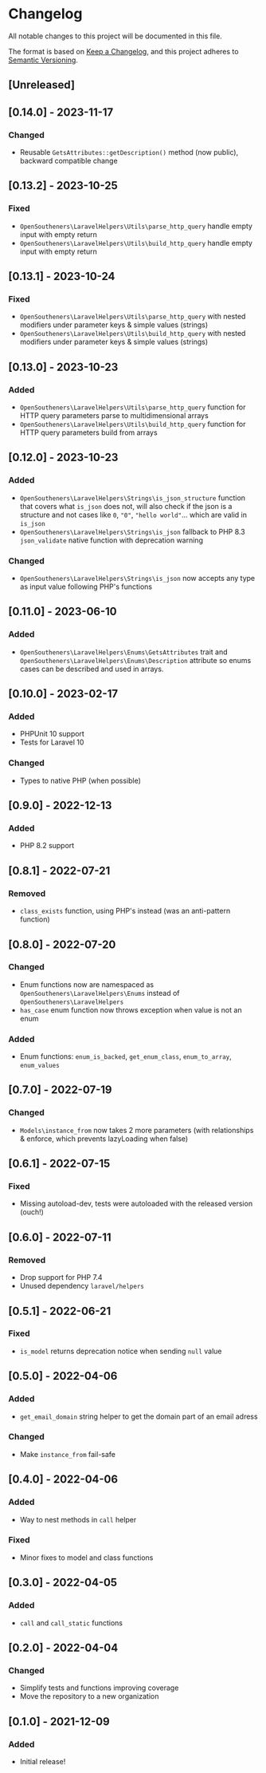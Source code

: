 # Changelog

All notable changes to this project will be documented in this file.

The format is based on [Keep a Changelog](https://keepachangelog.com/en/1.0.0/),
and this project adheres to [Semantic Versioning](https://semver.org/spec/v2.0.0.html).

## [Unreleased]

## [0.14.0] - 2023-11-17

### Changed

- Reusable `GetsAttributes::getDescription()` method (now public), backward compatible change

## [0.13.2] - 2023-10-25

### Fixed

- `OpenSoutheners\LaravelHelpers\Utils\parse_http_query` handle empty input with empty return
- `OpenSoutheners\LaravelHelpers\Utils\build_http_query` handle empty input with empty return

## [0.13.1] - 2023-10-24

### Fixed

- `OpenSoutheners\LaravelHelpers\Utils\parse_http_query` with nested modifiers under parameter keys & simple values (strings)
- `OpenSoutheners\LaravelHelpers\Utils\build_http_query` with nested modifiers under parameter keys & simple values (strings)

## [0.13.0] - 2023-10-23

### Added

- `OpenSoutheners\LaravelHelpers\Utils\parse_http_query` function for HTTP query parameters parse to multidimensional arrays
- `OpenSoutheners\LaravelHelpers\Utils\build_http_query` function for HTTP query parameters build from arrays

## [0.12.0] - 2023-10-23

### Added

- `OpenSoutheners\LaravelHelpers\Strings\is_json_structure` function that covers what `is_json` does not, will also check if the json is a structure and not cases like `0`, `"0"`, `"hello world"`... which are valid in `is_json`
- `OpenSoutheners\LaravelHelpers\Strings\is_json` fallback to PHP 8.3 `json_validate` native function with deprecation warning

### Changed

- `OpenSoutheners\LaravelHelpers\Strings\is_json` now accepts any type as input value following PHP's functions

## [0.11.0] - 2023-06-10

### Added

- `OpenSoutheners\LaravelHelpers\Enums\GetsAttributes` trait and `OpenSoutheners\LaravelHelpers\Enums\Description` attribute so enums cases can be described and used in arrays.

## [0.10.0] - 2023-02-17

### Added

- PHPUnit 10 support
- Tests for Laravel 10

### Changed

- Types to native PHP (when possible)

## [0.9.0] - 2022-12-13

### Added

- PHP 8.2 support

## [0.8.1] - 2022-07-21

### Removed

- `class_exists` function, using PHP's instead (was an anti-pattern function)

## [0.8.0] - 2022-07-20

### Changed

- Enum functions now are namespaced as `OpenSoutheners\LaravelHelpers\Enums` instead of `OpenSoutheners\LaravelHelpers`
- `has_case` enum function now throws exception when value is not an enum

### Added

- Enum functions: `enum_is_backed`, `get_enum_class`, `enum_to_array`, `enum_values`

## [0.7.0] - 2022-07-19

### Changed

- `Models\instance_from` now takes 2 more parameters (with relationships & enforce, which prevents lazyLoading when false)

## [0.6.1] - 2022-07-15

### Fixed

- Missing autoload-dev, tests were autoloaded with the released version (ouch!)

## [0.6.0] - 2022-07-11

### Removed

- Drop support for PHP 7.4
- Unused dependency `laravel/helpers`

## [0.5.1] - 2022-06-21

### Fixed

- `is_model` returns deprecation notice when sending `null` value

## [0.5.0] - 2022-04-06

### Added

- `get_email_domain` string helper to get the domain part of an email adress

### Changed

- Make `instance_from` fail-safe

## [0.4.0] - 2022-04-06

### Added

- Way to nest methods in `call` helper

### Fixed

- Minor fixes to model and class functions

## [0.3.0] - 2022-04-05

### Added

- `call` and `call_static` functions

## [0.2.0] - 2022-04-04

### Changed

- Simplify tests and functions improving coverage
- Move the repository to a new organization

## [0.1.0] - 2021-12-09

### Added

- Initial release!
